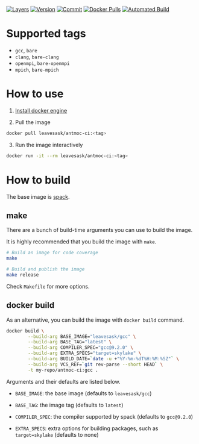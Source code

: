 [![Layers](https://images.microbadger.com/badges/image/leavesask/antmoc-ci.svg)](https://microbadger.com/images/leavesask/antmoc-ci)
[![Version](https://images.microbadger.com/badges/version/leavesask/antmoc-ci.svg)](https://hub.docker.com/repository/docker/leavesask/antmoc-ci)
[![Commit](https://images.microbadger.com/badges/commit/leavesask/antmoc-ci.svg)](https://github.com/K-Wone/docker-antmoc-ci)
[![Docker Pulls](https://img.shields.io/docker/pulls/leavesask/antmoc-ci?color=informational)](https://hub.docker.com/repository/docker/leavesask/antmoc-ci)
[![Automated Build](https://img.shields.io/docker/automated/leavesask/antmoc-ci)](https://hub.docker.com/repository/docker/leavesask/antmoc-ci)

# Supported tags

- `gcc`, `bare`
- `clang`, `bare-clang`
- `openmpi`, `bare-openmpi`
- `mpich`, `bare-mpich`

# How to use

1. [Install docker engine](https://docs.docker.com/install/)

2. Pull the image
  ```bash
  docker pull leavesask/antmoc-ci:<tag>
  ```

3. Run the image interactively
  ```bash
  docker run -it --rm leavesask/antmoc-ci:<tag>
  ```

# How to build

The base image is [spack](https://hub.docker.com/r/spack).

## make

There are a bunch of build-time arguments you can use to build the image.

It is highly recommended that you build the image with `make`.

```bash
# Build an image for code coverage
make

# Build and publish the image
make release
```

Check `Makefile` for more options.

## docker build

As an alternative, you can build the image with `docker build` command.

```bash
docker build \
        --build-arg BASE_IMAGE="leavesask/gcc" \
        --build-arg BASE_TAG="latest" \
        --build-arg COMPILER_SPEC="gcc@9.2.0" \
        --build-arg EXTRA_SPECS="target=skylake" \
        --build-arg BUILD_DATE=`date -u +"%Y-%m-%dT%H:%M:%SZ"` \
        --build-arg VCS_REF=`git rev-parse --short HEAD` \
        -t my-repo/antmoc-ci:gcc .
```

Arguments and their defaults are listed below.

- `BASE_IMAGE`: the base image (defaults to `leavesask/gcc`)

- `BASE_TAG`: the image tag (defaults to `latest`)

- `COMPILER_SPEC`: the compiler supported by spack (defaults to `gcc@9.2.0`)

- `EXTRA_SPECS`: extra options for building packages, such as `target=skylake` (defaults to none)
